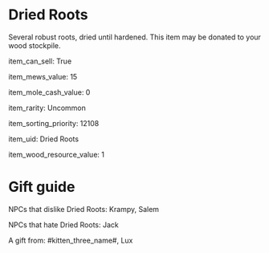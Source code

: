 # Dried Roots

Several robust roots, dried until hardened. This item may be donated to your wood stockpile.

item_can_sell: True

item_mews_value: 15

item_mole_cash_value: 0

item_rarity: Uncommon

item_sorting_priority: 12108

item_uid: Dried Roots

item_wood_resource_value: 1

# Gift guide

NPCs that dislike Dried Roots: Krampy, Salem

NPCs that hate Dried Roots: Jack

A gift from: #kitten_three_name#, Lux